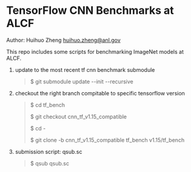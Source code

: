 # TensorFlow CNN Benchmarks at ALCF

Author: Huihuo Zheng <huihuo.zheng@anl.gov>

This repo includes some scripts for benchmarking ImageNet models at ALCF. 

1) update to the most recent tf cnn benchmark submodule
   > $ git submodule update --init --recursive

2) checkout the right branch compitable to specific tensorflow version
       
   > $ cd tf_bench
   >
   > $ git checkout cnn_tf_v1.15_compatible
   > 
   > $ cd -
   > 
   > $ git clone -b cnn_tf_v1.15_compatible tf_bench v1.15/tf_bench

3) submission script: qsub.sc
   > $ qsub qsub.sc

